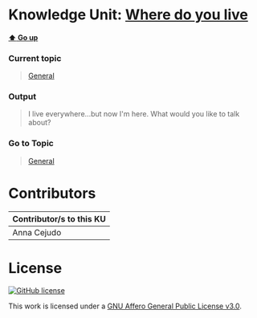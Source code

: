 # Knowledge Unit: [Where do you live](../../knowledge_units/general/where-do-you-live.md)

#### [:arrow_up: Go up](../../topics/general.md)
### Current topic
> [General](../../topics/general.md)
### Output
> I live everywhere...but now I&#039;m here. What would you like to talk about?
### Go to Topic
> [General](../../topics/general.md)


# Contributors

| Contributor/s to this KU |
| - | 
| Anna Cejudo |

# License
[![GitHub license](https://img.shields.io/github/license/inbrainz/cerebro)](https://github.com/inbrainz/cerebro/blob/master/LICENSE)

This work is licensed under a [GNU Affero General Public License v3.0](https://www.gnu.org/licenses/agpl-3.0.txt).